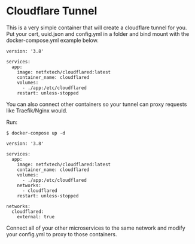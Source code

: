 # Cloudflare Tunnel


This is a very simple container that will create a cloudflare tunnel for you. 
Put your cert, uuid.json and config.yml in a folder and bind mount with the docker-compose.yml example below.

```console
version: '3.8'

services:
  app:
    image: netfxtech/cloudflared:latest
    container_name: cloudflared
    volumes:
      - ./app:/etc/cloudflared
    restart: unless-stopped
```


You can also connect other containers so your tunnel can proxy requests like Traefik/Nginx would.


Run:
```console
$ docker-compose up -d
```


```console
version: '3.8'

services:
  app:
    image: netfxtech/cloudflared:latest
    container_name: cloudflared
    volumes:
      - ./app:/etc/cloudflared
    networks:
      - cloudflared
    restart: unless-stopped

networks:
  cloudflared:
    external: true
```


Connect all of your other microservices to the same network and modify your config.yml to proxy to those containers.